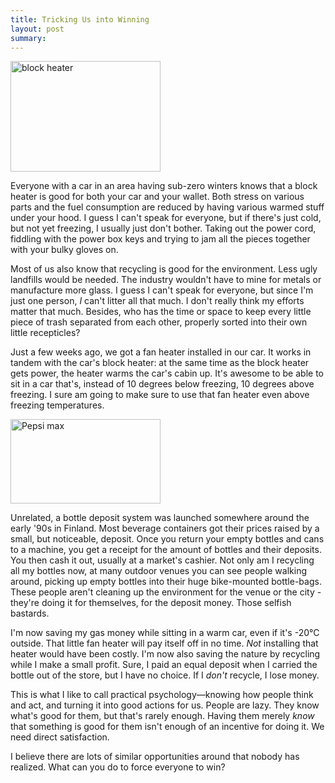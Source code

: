 ```yaml
---
title: Tricking Us into Winning
layout: post
summary:
---
```

<a href="http://www.flickr.com/photos/pinkmoose/381132237/" title="block heater by PinkMoose, on Flickr"><img src="http://farm1.static.flickr.com/154/381132237_145ed01899_m.jpg" width="240" height="177" alt="block heater" class="right"/></a>

Everyone with a car in an area having sub-zero winters knows that a block heater is good for both your car and your wallet. Both stress on various parts and the fuel consumption are reduced by having various warmed stuff under your hood. I guess I can't speak for everyone, but if there's just cold, but not yet freezing, I usually just don't bother. Taking out the power cord, fiddling with the power box keys and trying to jam all the pieces together with your bulky gloves on.

Most of us also know that recycling is good for the environment. Less ugly landfills would be needed. The industry wouldn't have to mine for metals or manufacture more glass. I guess I can't speak for everyone, but since I'm just one person, _I_ can't litter all that much. I don't really think my efforts matter that much. Besides, who has the time or space to keep every little piece of trash separated from each other, properly sorted into their own little recepticles?

Just a few weeks ago, we got a fan heater installed in our car. It works in tandem with the car's block heater: at the same time as the block heater gets power, the heater warms the car's cabin up. It's awesome to be able to sit in a car that's, instead of 10 degrees below freezing, 10 degrees above freezing. I sure am going to make sure to use that fan heater even above freezing temperatures.

<a href="http://www.flickr.com/photos/hpaul/4221984031/" title="Pepsi max by h_paul, on Flickr"><img src="http://farm3.static.flickr.com/2761/4221984031_dec70851a1_m.jpg" width="240" height="135" alt="Pepsi max" class="left"/></a>

Unrelated, a bottle deposit system was launched somewhere around the early '90s in Finland. Most beverage containers got their prices raised by a small, but noticeable, deposit. Once you return your empty bottles and cans to a machine, you get a receipt for the amount of bottles and their deposits. You then cash it out, usually at a market's cashier. Not only am I recycling all my bottles now, at many outdoor venues you can see people walking around, picking up empty bottles into their huge bike-mounted bottle-bags. These people aren't cleaning up the environment for the venue or the city - they're doing it for themselves, for the deposit money. Those selfish bastards.

I'm now saving my gas money while sitting in a warm car, even if it's -20&deg;C outside. That little fan heater will pay itself off in no time. _Not_ installing that heater would have been costly. I'm now also saving the nature by recycling while I make a small profit. Sure, I paid an equal deposit when I carried the bottle out of the store, but I have no choice. If I _don't_ recycle, I lose money.

This is what I like to call practical psychology&mdash;knowing how people think and act, and turning it into good actions for us. People are lazy. They know what's good for them, but that's rarely enough. Having them merely _know_ that something is good for them isn't enough of an incentive for doing it. We need direct satisfaction. 

I believe there are lots of similar opportunities around that nobody has realized. What can you do to force everyone to win?
